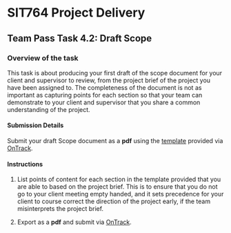 <div id="banner"></div>

# SIT764 Project Delivery
## Team Pass Task 4.2: Draft Scope

### Overview of the task
This task is about producing your first draft of the scope document for your client and supervisor to review, from the project brief of the project you have been assigned to. The completeness of the document is not as important as capturing points for each section so that your team can demonstrate to your client and supervisor that you share a common understanding of the project.

#### Submission Details
Submit your draft Scope document as a **pdf** using the [template](https://deakin365.sharepoint.com/:w:/s/SIT782-t1-2018/EYV-jyiKNbJArNamIMKVvLMB_9MHZ6NDacdCn92Jb0to-g?e=BnLYeT) provided via [OnTrack](https://ontrack.deakin.edu.au).

#### Instructions

1. List points of content for each section in the template provided that you are able to based on the project brief. This is to ensure that you do not go to your client meeting empty handed, and it sets precedence for your client to course correct the direction of the project early, if the team misinterprets the project brief.

2. Export as a **pdf** and submit via [OnTrack](https://ontrack.deakin.edu.au).

<div style="page-break-after:always;"></div>
